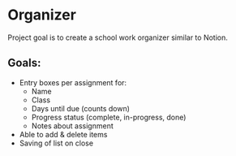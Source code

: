# Organizer
Project goal is to create a school work organizer similar to Notion. 

## Goals:
- Entry boxes per assignment for:
	- Name
	- Class
	- Days until due (counts down)
	- Progress status (complete, in-progress, done)
	- Notes about assignment
- Able to add & delete items
- Saving of list on close
